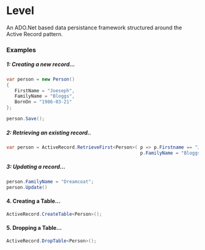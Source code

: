 Level
=====

An ADO.Net based data persistance framework structured around the Active Record pattern.


### Examples

##### 1: Creating a new record...

```csharp
var person = new Person() 
{ 
   FirstName = "Joeseph", 
   FamilyName = "Bloggs", 
   BornOn = "1986-03-21" 
};

person.Save();
```


##### 2: Retrieving an existing record..

```csharp
var person = ActiveRecord.RetrieveFirst<Person>( p => p.Firstname == "Joeseph" && 
                                                 p.FamilyName = "Bloggs");
```

##### 3: Updating a record...

```csharp
person.FamilyName = "Dreamcoat";
person.Update()
```

#### 4. Creating a Table...

```csharp
ActiveRecord.CreateTable<Person>();
```

#### 5. Dropping a Table...
```csharp
ActiveRecord.DropTable<Person>();
```


